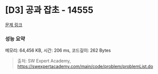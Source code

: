 # [D3] 공과 잡초 - 14555 

[문제 링크](https://swexpertacademy.com/main/code/problem/problemDetail.do?contestProbId=AYGtoa3qARcDFARC) 

### 성능 요약

메모리: 64,456 KB, 시간: 206 ms, 코드길이: 262 Bytes



> 출처: SW Expert Academy, https://swexpertacademy.com/main/code/problem/problemList.do